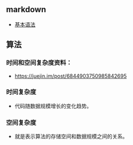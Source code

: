 ## markdown
- [基本语法](https://www.jianshu.com/p/191d1e21f7ed)

## 算法

### 时间和空间复杂度资料：
- https://juejin.im/post/6844903750985842695

### 时间复杂度
- 代码随数据规模增长的变化趋势。

### 空间复杂度
- 就是表示算法的存储空间和数据规模之间的关系。
